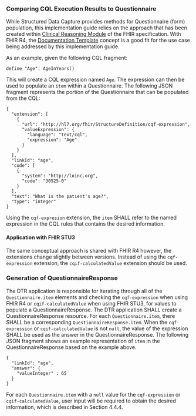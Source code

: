 ### Comparing CQL Execution Results to Questionnaire
While Structured Data Capture provides methods for Questionnaire (form) population, this implementation guide relies on the approach that has been created within [Clinical Reasoning Module](http://hl7.org/fhir/R4/clinicalreasoning-module.html) of the FHIR specification. With FHIR R4, the [Documentation Template](http://hl7.org/fhir/R4/clinicalreasoning-knowledge-artifact-representation.html#documentation-template) concept is a good fit for the use case being addressed by this implementation guide.

As an example, given the following CQL fragment:

```
define "Age": AgeInYears()
```

This will create a CQL expression named `Age`. The expression can then be used to populate an `item` within a Questionnaire. The following JSON fragment represents the portion of the Questionnaire that can be populated from the CQL:

```
{
  "extension": [
    {
      "url": "http://hl7.org/fhir/StructureDefinition/cqf-expression",
      "valueExpression": {
        "language": "text/cql",
        "expression": "Age"
      }
    }
  ],
  "linkId": "age",
  "code": [
    {
      "system": "http://loinc.org",
      "code": "30525-0"
    }
  ],
  "text": "What is the patient's age?",
  "type": "integer"
}
```

Using the `cqf-expresion` extension, the `item` SHALL refer to the named expression in the CQL rules that contains the desired information.

#### Application with FHIR STU3
The same conceptual approach is shared with FHIR R4 however, the extensions change slightly between versions. Instead of using the `cqf-expression` extension, the `cqif-calculatedValue` extension should be used.

### Generation of QuestionnaireResponse
The DTR application is responsible for iterating through all of the `Questionnaire.item` elements and checking the `cqf-expression` when using FHIR R4 or `cqif-calculatedValue` when using FHIR STU3, for values to populate a QuestionnaireResponse. The DTR application SHALL create a QuestionnaireResponse resource. For each `Questionnaire.item`, there SHALL be a corresponding `QuestionnaireResponse.item`. When the `cqf-expression` or `cqif-calculatedValue` is not `null`, the value of the expression SHALL be used as the answer in the QuestionnaireResponse. The following JSON fragment shows an example representation of `item` in the QuestionnaireResponse based on the example above.

```
{
  "linkId": "age",
  "answer": {
    "valueInteger" : 65
  }
}
```

For each `Questionnaire.item` with a `null` value for the `cqf-expression` or `cqif-calculatedValue`, user input will be required to obtain the desired information, which is described in Section 4.4.4.
